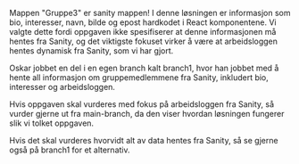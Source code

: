 Mappen "Gruppe3" er sanity mappen!
I denne løsningen er informasjon som bio, interesser, navn, bilde og epost hardkodet i React komponentene. Vi valgte dette fordi oppgaven ikke spesifiserer at denne informasjonen må hentes fra Sanity, og det viktigste fokuset virker å være at arbeidsloggen hentes dynamisk fra Sanity, som vi har gjort.

Oskar jobbet en del i en egen branch kalt branch1, hvor han jobbet med å hente all informasjon om gruppemedlemmene fra Sanity, inkludert bio, interesser og arbeidsloggen.

Hvis oppgaven skal vurderes med fokus på arbeidsloggen fra Sanity, så vurder gjerne ut fra main-branch, da den viser hvordan løsningen fungerer slik vi tolket oppgaven.

Hvis det skal vurderes hvorvidt alt av data hentes fra Sanity, så se gjerne også på branch1 for et alternativ.